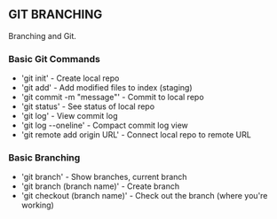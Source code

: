 ## GIT BRANCHING
Branching and Git.
### Basic Git Commands
* 'git init' - Create local repo
* 'git add' - Add modified files to index (staging)
* 'git commit -m "message"' - Commit to local repo
* 'git status' - See status of local repo
* 'git log' - View commit log
* 'git log --oneline' - Compact commit log view
* 'git remote add origin URL' - Connect local repo to remote URL

### Basic Branching
* 'git branch' - Show branches, current branch
* 'git branch (branch name)' - Create branch
* 'git checkout (branch name)' - Check out the branch (where you're working)
